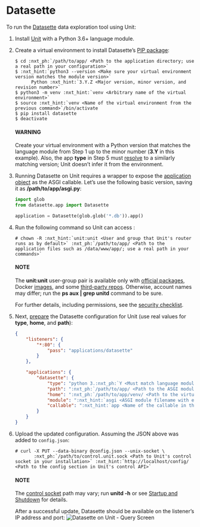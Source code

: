 # Datasette

To run the [Datasette](https://docs.datasette.io/en/stable/) data exploration tool using Unit:

1. Install [Unit](../installation.md#installation-precomp-pkgs) with a Python 3.6+ language module.
2. Create a virtual environment to install Datasette’s [PIP package](https://docs.datasette.io/en/stable/installation.html#using-pip):
   ```console
   $ cd :nxt_ph:`/path/to/app/ <Path to the application directory; use a real path in your configuration>`
   $ :nxt_hint:`python3 --version <Make sure your virtual environment version matches the module version>`
         Python :nxt_hint:`3.Y.Z <Major version, minor version, and revision number>`
   $ python3 -m venv :nxt_hint:`venv <Arbitrary name of the virtual environment>`
   $ source :nxt_hint:`venv <Name of the virtual environment from the previous command>`/bin/activate
   $ pip install datasette
   $ deactivate
   ```

   #### WARNING
   Create your virtual environment with a Python version that matches the
   language module from Step 1 up to the minor number (**3.Y** in this
   example).  Also, the app **type** in Step 5 must [resolve](../configuration.md#configuration-apps-common) to a similarly matching version; Unit doesn’t
   infer it from the environment.
3. Running Datasette on Unit requires a wrapper to expose the [application object](https://github.com/simonw/datasette/blob/4f7c0ebd85ccd8c1853d7aa0147628f7c1b749cc/datasette/app.py#L169)
   as the ASGI callable. Let’s use the following basic version, saving it as
   **/path/to/app/asgi.py**:
   ```python
   import glob
   from datasette.app import Datasette

   application = Datasette(glob.glob('*.db')).app()
   ```
4. Run the following command so Unit can access :
   ```console
   # chown -R :nxt_hint:`unit:unit <User and group that Unit's router runs as by default>` :nxt_ph:`/path/to/app/ <Path to the application files such as /data/www/app/; use a real path in your commands>`
   ```

   #### NOTE
   The **unit:unit** user-group pair is available only with [official
   packages](../installation.md#installation-precomp-pkgs), Docker [images](../installation.md#installation-docker), and some [third-party repos](../installation.md#installation-community-repos).  Otherwise, account names may differ; run
   the **ps aux | grep unitd** command to be sure.

   For further details, including permissions, see the [security checklist](security.md#security-apps).
5. Next, [prepare](../configuration.md#configuration-python) the Datasette configuration for
   Unit (use real values for **type**, **home**, and **path**):
   ```json
   {
       "listeners": {
           "*:80": {
               "pass": "applications/datasette"
           }
       },

       "applications": {
           "datasette": {
               "type": "python 3.:nxt_ph:`Y <Must match language module version and virtual environment version>`",
               "path": ":nxt_ph:`/path/to/app/ <Path to the ASGI module>`",
               "home": ":nxt_ph:`/path/to/app/venv/ <Path to the virtual environment, if any>`",
               "module": ":nxt_hint:`asgi <ASGI module filename with extension omitted>`",
               "callable": ":nxt_hint:`app <Name of the callable in the module to run>`"
           }
       }
   }
   ```
6. Upload the updated configuration.  Assuming the JSON above was added to
   `config.json`:
   ```console
   # curl -X PUT --data-binary @config.json --unix-socket \
          :nxt_ph:`/path/to/control.unit.sock <Path to Unit's control socket in your installation>` :nxt_hint:`http://localhost/config/ <Path to the config section in Unit's control API>`
   ```

   #### NOTE
   The [control socket](../controlapi.md#configuration-socket) path may vary; run
   **unitd -h** or see [Startup and Shutdown](source.md#source-startup) for details.

   After a successful update, Datasette should be available on the listener’s IP
   address and port:
   ![Datasette on Unit - Query Screen](images/datasette.png)
